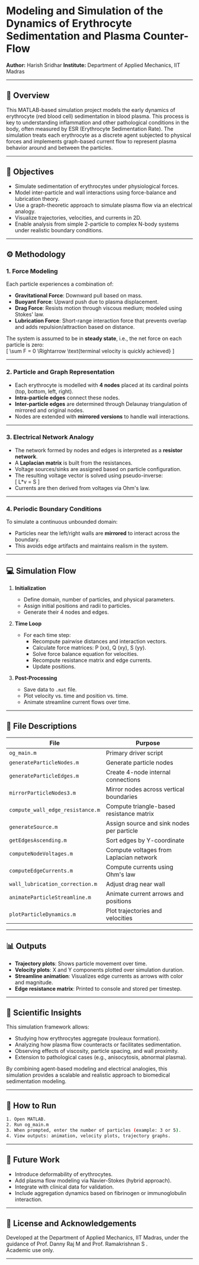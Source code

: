 
# Modeling and Simulation of the Dynamics of Erythrocyte Sedimentation and Plasma Counter-Flow

**Author:** Harish Sridhar
**Institute:** Department of Applied Mechanics, IIT Madras

---

## 📌 Overview

This MATLAB-based simulation project models the early dynamics of erythrocyte (red blood cell) sedimentation in blood plasma. This process is key to understanding inflammation and other pathological conditions in the body, often measured by ESR (Erythrocyte Sedimentation Rate). The simulation treats each erythrocyte as a discrete agent subjected to physical forces and implements graph-based current flow to represent plasma behavior around and between the particles.

---

## 🎯 Objectives

- Simulate sedimentation of erythrocytes under physiological forces.
- Model inter-particle and wall interactions using force-balance and lubrication theory.
- Use a graph-theoretic approach to simulate plasma flow via an electrical analogy.
- Visualize trajectories, velocities, and currents in 2D.
- Enable analysis from simple 2-particle to complex N-body systems under realistic boundary conditions.

---

## ⚙️ Methodology

### 1. Force Modeling

Each particle experiences a combination of:
- **Gravitational Force**: Downward pull based on mass.
- **Buoyant Force**: Upward push due to plasma displacement.
- **Drag Force**: Resists motion through viscous medium; modeled using Stokes' law.
- **Lubrication Force**: Short-range interaction force that prevents overlap and adds repulsion/attraction based on distance.

The system is assumed to be in **steady state**, i.e., the net force on each particle is zero:  
\[
\sum F = 0 \Rightarrow \text{terminal velocity is quickly achieved}
\]

---

### 2. Particle and Graph Representation

- Each erythrocyte is modelled with **4 nodes** placed at its cardinal points (top, bottom, left, right).
- **Intra-particle edges** connect these nodes.
- **Inter-particle edges** are determined through Delaunay triangulation of mirrored and original nodes.
- Nodes are extended with **mirrored versions** to handle wall interactions.

---

### 3. Electrical Network Analogy

- The network formed by nodes and edges is interpreted as a **resistor network**.
- A **Laplacian matrix** is built from the resistances.
- Voltage sources/sinks are assigned based on particle configuration.
- The resulting voltage vector is solved using pseudo-inverse:  
  \[
  L*v = S
  \]
- Currents are then derived from voltages via Ohm's law.

---

### 4. Periodic Boundary Conditions

To simulate a continuous unbounded domain:
- Particles near the left/right walls are **mirrored** to interact across the boundary.
- This avoids edge artifacts and maintains realism in the system.

---

## 💻 Simulation Flow

1. **Initialization**
   - Define domain, number of particles, and physical parameters.
   - Assign initial positions and radii to particles.
   - Generate their 4 nodes and edges.

2. **Time Loop**
   - For each time step:
     - Recompute pairwise distances and interaction vectors.
     - Calculate force matrices: P (xx), Q (xy), S (yy).
     - Solve force balance equation for velocities.
     - Recompute resistance matrix and edge currents.
     - Update positions.

3. **Post-Processing**
   - Save data to `.mat` file.
   - Plot velocity vs. time and position vs. time.
   - Animate streamline current flows over time.

---

## 📁 File Descriptions

| File | Purpose |
|------|---------|
| `og_main.m` | Primary driver script |
| `generateParticleNodes.m` | Generate particle nodes |
| `generateParticleEdges.m` | Create 4-node internal connections |
| `mirrorParticleNodes3.m` | Mirror nodes across vertical boundaries |
| `compute_wall_edge_resistance.m` | Compute triangle-based resistance matrix |
| `generateSource.m` | Assign source and sink nodes per particle |
| `getEdgesAscending.m` | Sort edges by Y-coordinate |
| `computeNodeVoltages.m` | Compute voltages from Laplacian network |
| `computeEdgeCurrents.m` | Compute currents using Ohm's law |
| `wall_lubrication_correction.m` | Adjust drag near wall |
| `animateParticleStreamline.m` | Animate current arrows and positions |
| `plotParticleDynamics.m` | Plot trajectories and velocities |


---

## 📊 Outputs

- **Trajectory plots**: Shows particle movement over time.
- **Velocity plots**: X and Y components plotted over simulation duration.
- **Streamline animation**: Visualizes edge currents as arrows with color and magnitude.
- **Edge resistance matrix**: Printed to console and stored per timestep.

---

## 🔬 Scientific Insights

This simulation framework allows:
- Studying how erythrocytes aggregate (rouleaux formation).
- Analyzing how plasma flow counteracts or facilitates sedimentation.
- Observing effects of viscosity, particle spacing, and wall proximity.
- Extension to pathological cases (e.g., anisocytosis, abnormal plasma).

By combining agent-based modeling and electrical analogies, this simulation provides a scalable and realistic approach to biomedical sedimentation modeling.

---

## 🚀 How to Run

```bash
1. Open MATLAB.
2. Run og_main.m
3. When prompted, enter the number of particles (example: 3 or 5).
4. View outputs: animation, velocity plots, trajectory graphs.
```

---

## 🧠 Future Work

- Introduce deformability of erythrocytes.
- Add plasma flow modeling via Navier-Stokes (hybrid approach).
- Integrate with clinical data for validation.
- Include aggregation dynamics based on fibrinogen or immunoglobulin interaction.

---

## 📎 License and Acknowledgements

Developed at the Department of Applied Mechanics, IIT Madras, under the guidance of Prof. Danny Raj M and Prof. Ramakrishnan S .  
Academic use only.

---

